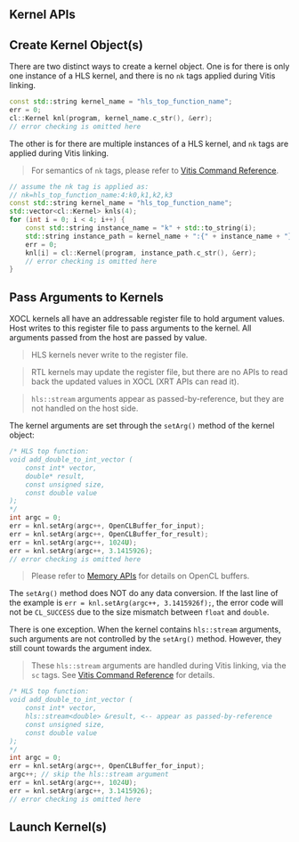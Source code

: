 ## Kernel APIs

## Create Kernel Object(s)
There are two distinct ways to create a kernel object.
One is for there is only one instance of a HLS kernel,
and there is no `nk` tags applied during Vitis linking.


```cpp
const std::string kernel_name = "hls_top_function_name";
err = 0;
cl::Kernel knl(program, kernel_name.c_str(), &err);
// error checking is omitted here
```

The other is for there are multiple instances of a HLS kernel,
and `nk` tags are applied during Vitis linking.
> For semantics of `nk` tags, please refer to [Vitis Command Reference](https://docs.xilinx.com/r/en-US/ug1393-vitis-application-acceleration/connectivity-Options).
```cpp
// assume the nk tag is applied as:
// nk=hls_top_function_name:4:k0,k1,k2,k3
const std::string kernel_name = "hls_top_function_name";
std::vector<cl::Kernel> knls(4);
for (int i = 0; i < 4; i++) {
    const std::string instance_name = "k" + std::to_string(i);
    std::string instance_path = kernel_name + ":{" + instance_name + "}";
    err = 0;
    knl[i] = cl::Kernel(program, instance_path.c_str(), &err);
    // error checking is omitted here
}
```

## Pass Arguments to Kernels
XOCL kernels all have an addressable register file to hold argument values.
Host writes to this register file to pass arguments to the kernel.
All arguments passed from the host are passed by value.

> HLS kernels never write to the register file.

> RTL kernels may update the register file,
but there are no APIs to read back the updated values in XOCL (XRT APIs can read it).

> `hls::stream` arguments appear as passed-by-reference, but they are not handled on the host side.

The kernel arguments are set through the `setArg()` method of the kernel object:
```cpp
/* HLS top function:
void add_double_to_int_vector (
    const int* vector,
    double* result,
    const unsigned size,
    const double value
);
*/
int argc = 0;
err = knl.setArg(argc++, OpenCLBuffer_for_input);
err = knl.setArg(argc++, OpenCLBuffer_for_result);
err = knl.setArg(argc++, 1024U);
err = knl.setArg(argc++, 3.1415926);
// error checking is omitted here
```

> Please refer to [Memory APIs](Memory.md) for details on OpenCL buffers.

The `setArg()` method does NOT do any data conversion.
If the last line of the example is `err = knl.setArg(argc++, 3.1415926f);`,
the error code will not be `CL_SUCCESS` due to the size mismatch between `float` and `double`.

There is one exception. When the kernel contains `hls::stream` arguments,
such arguments are not controlled by the `setArg()` method.
However, they still count towards the argument index.

> These `hls::stream` arguments are handled during Vitis linking, via the `sc` tags. See [Vitis Command Reference](https://docs.xilinx.com/r/en-US/ug1393-vitis-application-acceleration/connectivity-Options) for details.

```cpp
/* HLS top function:
void add_double_to_int_vector (
    const int* vector,
    hls::stream<double> &result, <-- appear as passed-by-reference
    const unsigned size,
    const double value
);
*/
int argc = 0;
err = knl.setArg(argc++, OpenCLBuffer_for_input);
argc++; // skip the hls::stream argument
err = knl.setArg(argc++, 1024U);
err = knl.setArg(argc++, 3.1415926);
// error checking is omitted here
```

## Launch Kernel(s)